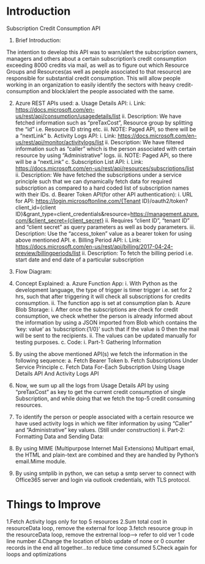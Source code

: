 # Introduction

Subscription Credit Consumption API

1. Brief Introduction:

The intention to develop this API was to warn/alert the subscription owners, managers and others about a certain subscription’s credit consumption exceeding 8000 credits via mail, as well as to figure out which Resource Groups and Resources(as well as people associated to that resource) are responsible for substantial credit consumption.
This will allow people working in an organization to easily identify the sectors with heavy credit-consumption and block/alert the people associated with the same.

2. Azure REST APIs used:
   a. Usage Details API:
   i. Link: https://docs.microsoft.com/en-us/rest/api/consumption/usagedetails/list
   ii. Description: We have fetched information such as “preTaxCost”, Resource group by splitting the “id” i.e. Resource ID string etc.
   iii. NOTE: Paged API, so there will be a “nextLink”
   b. Activity Logs API:
   i. Link: https://docs.microsoft.com/en-us/rest/api/monitor/activitylogs/list
   ii. Description: We have filtered information such as “caller” which is the person associated with certain resource by using “Administrative” logs.
   iii. NOTE: Paged API, so there will be a “nextLink”
   c. Subscription List API:
   i. Link: https://docs.microsoft.com/en-us/rest/api/resources/subscriptions/list
   ii. Description: We have fetched the subscriptions under a service principle such that we can dynamically fetch data for required subscription as compared to a hard coded list of subscription names with their IDs.
   d. Bearer Token API(for other API authentication):
   i. URL for API: https://login.microsoftonline.com/{Tenant ID}/oauth2/token?client_id={client ID}&grant_type=client_credentials&resource=https://management.azure.com/&client_secret={client_secret}
   ii. Requires “client ID”, “tenant ID” and “client secret” as query parameters as well as body parameters.
   iii. Description: Use the “access_token” value as a bearer token for using above mentioned API.
   e. Billing Period API:
   i. Link: https://docs.microsoft.com/en-us/rest/api/billing/2017-04-24-preview/billingperiods/list
   ii. Description: To fetch the billing period i.e. start date and end date of a particular subscription
3. Flow Diagram:

4. Concept Explained:
   a. Azure Function App:
   i. With Python as the development language, the type of trigger is timer trigger i.e. set for 2 hrs, such that after triggering it will check all subscriptions for credits consumption.
   ii. The function app is set at consumption plan
   b. Azure Blob Storage:
   i. After once the subscriptions are check for credit consumption, we check whether the person is already informed about the information by using a JSON imported from Blob which contains the ‘key: value’ as ‘subscription:{1/0}’ such that if the value is 0 then the mail will be sent to the recipients.
   ii. The values can be updated manually for testing purposes.
   c. Code:
   i. Part-1: Gathering Information
5. By using the above mentioned API(s) we fetch the information in the following sequence:
   a. Fetch Bearer Token
   b. Fetch Subscriptions Under Service Principle
   c. Fetch Data For-Each Subscription Using Usage Details API And Activity Logs API
6. Now, we sum up all the logs from Usage Details API by using “preTaxCost” as key to get the current credit consumption of single Subscription, and while doing that we fetch the top-5 credit consuming resources.
7. To identify the person or people associated with a certain resource we have used activity logs in which we filter information by using “Caller” and “Administrative” key values. (Still under construction)
   ii. Part-2: Formatting Data and Sending Data:
8. By using MIME (Multipurpose Internet Mail Extensions) Multipart email, the HTML and plain-text are combined and they are handled by Python’s email.Mime module.
9. By using smtplib in python, we can setup a smtp server to connect with Office365 server and login via outlook credentials, with TLS protocol.

# Things to Improve

1.Fetch Activity logs only for top 5 resources
2.Sum total cost in resourceData loop, remove the external for loop
3.fetch resource group in the resourceData loop, remove the extrernal loop--> refer to old ver 1 code line number
4.Change the location of blob update of none or 0 counter records in the end all together...to reduce time consumed
5.Check again for loops and optimizations
